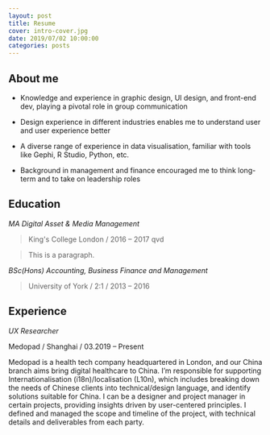 ```yaml
---
layout: post
title: Resume
cover: intro-cover.jpg
date: 2019/07/02 10:00:00
categories: posts
---
```

## About me

* Knowledge and experience in graphic design, UI design, and front-end dev, playing a pivotal role in group communication  

* Design experience in different industries enables me to understand user and user experience better  
* A diverse range of experience in data visualisation, familiar with tools like Gephi, R Studio, Python, etc.  
* Background in management and finance encouraged me to think long-term and to take on leadership roles  

## Education
*MA Digital Asset & Media Management*  




> King's College London / 2016 – 2017
> qvd

> This is a paragraph.


*BSc(Hons) Accounting, Business Finance and Management*

> University of York / 2:1 / 2013 – 2016

## Experience

*UX Researcher*

Medopad / Shanghai / 03.2019 – Present

Medopad is a health tech company headquartered in London, and our China branch aims bring digital healthcare to China. I’m responsible for supporting Internationalisation (i18n)/localisation (L10n), which includes breaking down the needs of Chinese clients into technical/design language, and identify solutions suitable for China. I can be a designer and project manager in certain projects, providing insights driven by user-centered principles. I defined and managed the scope and timeline of the project, with technical details and deliverables from each party.
